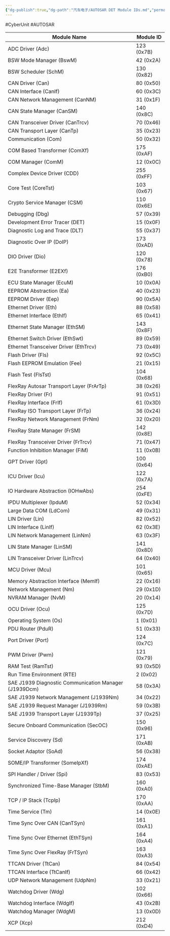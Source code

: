 ```yaml
---
{"dg-publish":true,"dg-path":"汽车电子/AUTOSAR DET Module IDs.md","permalink":"/汽车电子/AUTOSAR DET Module IDs/","created":"2024-08-12T19:00:40.000+08:00","updated":"2024-08-12T19:07:49.000+08:00"}
---
```


#CyberUnit #AUTOSAR 

| Module Name                                           | Module ID   |
| ----------------------------------------------------- | ----------- |
| ADC Driver (Adc)                                      | 123 (0x7B)  |
| BSW Mode Manager (BswM)                               | 42   (0x2A) |
| BSW Scheduler (SchM)                                  | 130 (0x82)  |
| CAN Driver (Can)                                      | 80   (0x50) |
| CAN Interface (CanIf)                                 | 60   (0x3C) |
| CAN Network Management (CanNM)                        | 31   (0x1F) |
| CAN State Manager (CanSM)                             | 140 (0x8C)  |
| CAN Transceiver Driver (CanTrcv)                      | 70   (0x46) |
| CAN Transport Layer (CanTp)                           | 35   (0x23) |
| Communication (Com)                                   | 50   (0x32) |
| COM Based Transformer (ComXf)                         | 175 (0xAF)  |
| COM Manager (ComM)                                    | 12   (0x0C) |
| Complex Device Driver (CDD)                           | 255 (0xFF)  |
| Core Test (CoreTst)                                   | 103 (0x67)  |
| Crypto Service Manager (CSM)                          | 110 (0x6E)  |
| Debugging (Dbg)                                       | 57   (0x39) |
| Development Error Tracer (DET)                        | 15   (0x0F) |
| Diagnostic Log and Trace (DLT)                        | 55   (0x37) |
| Diagnostic Over IP (DoIP)                             | 173 (0xAD)  |
| DIO Driver (Dio)                                      | 120 (0x78)  |
| E2E Transformer (E2EXf)                               | 176 (0xB0)  |
| ECU State Manager (EcuM)                              | 10   (0x0A) |
| EEPROM Abstraction (Ea)                               | 40   (0x23) |
| EEPROM Driver (Eep)                                   | 90   (0x5A) |
| Ethernet Driver (Eth)                                 | 88   (0x58) |
| Ethernet Interface (EthIf)                            | 65   (0x41) |
| Ethernet State Manager (EthSM)                        | 143 (0x8F)  |
| Ethernet Switch Driver (EthSwt)                       | 89   (0x59) |
| Ethernet Transceiver Driver (EthTrcv)                 | 73   (0x49) |
| Flash Driver (Fls)                                    | 92   (0x5C) |
| Flash EEPROM Emulation (Fee)                          | 21   (0x15) |
| Flash Test (FlsTst)                                   | 104 (0x68)  |
| FlexRay Autosar Transport Layer (FrArTp)              | 38   (0x26) |
| FlexRay Driver (Fr)                                   | 91  (0x51)  |
| FlexRay Interface (FrIf)                              | 61  (0x3D)  |
| FlexRay ISO Transport Layer (FrTp)                    | 36  (0x24)  |
| FlexRay Network Management (FrNm)                     | 32  (0x20)  |
| FlexRay State Manager (FrSM)                          | 142 (0x8E)  |
| FlexRay Transceiver Driver (FrTrcv)                   | 71   (0x47) |
| Function Inhibition Manager (FiM)                     | 11   (0x0B) |
| GPT Driver (Gpt)                                      | 100 (0x64)  |
| ICU Driver (Icu)                                      | 122 (0x7A)  |
| IO Hardware Abstraction (IOHwAbs)                     | 254 (0xFE)  |
| IPDU Multiplexer (IpduM)                              | 52   (0x34) |
| Large Data COM (LdCom)                                | 49   (0x31) |
| LIN Driver (Lin)                                      | 82   (0x52) |
| LIN Interface (LinIf)                                 | 62   (0x3E) |
| LIN Network Management (LinNm)                        | 63   (0x3F) |
| LIN State Manager (LinSM)                             | 141 (0x8D)  |
| LIN Transceiver Driver (LinTrcv)                      | 64   (0x40) |
| MCU Driver (Mcu)                                      | 101 (0x65)  |
| Memory Abstraction Interface (MemIf)                  | 22   (0x16) |
| Network Management (Nm)                               | 29   (0x1D) |
| NVRAM Manager (NvM)                                   | 20   (0x14) |
| OCU Driver (Ocu)                                      | 125 (0x7D)  |
| Operating System (Os)                                 | 1    (0x01) |
| PDU Router (PduR)                                     | 51   (0x33) |
| Port Driver (Port)                                    | 124 (0x7C)  |
| PWM Driver (Pwm)                                      | 121 (0x79)  |
| RAM Test (RamTst)                                     | 93   (0x5D) |
| Run Time Environment (RTE)                            | 2    (0x02) |
| SAE J1939 Diagnostic Communication Manager (J1939Dcm) | 58   (0x3A) |
| SAE J1939 Network Management (J1939Nm)                | 34   (0x22) |
| SAE J1939 Request Manager (J1939Rm)                   | 59   (0x3B) |
| SAE J1939 Transport Layer (J1939Tp)                   | 37   (0x25) |
| Secure Onboard Communication (SecOC)                  | 150 (0x96)  |
| Service Discovery (Sd)                                | 171 (0xAB)  |
| Socket Adaptor (SoAd)                                 | 56   (0x38) |
| SOME/IP Transformer (SomeIpXf)                        | 174 (0xAE)  |
| SPI Handler / Driver (Spi)                            | 83   (0x53) |
| Synchronized Time-Base Manager (StbM)                 | 160 (0xA0)  |
| TCP / IP Stack (TcpIp)                                | 170 (0xAA)  |
| Time Service (Tm)                                     | 14   (0x0E) |
| Time Sync Over CAN (CanTSyn)                          | 161 (0xA1)  |
| Time Sync Over Ethernet (EthTSyn)                     | 164 (0xA4)  |
| Time Sync Over FlexRay (FrTSyn)                       | 163 (0xA3)  |
| TTCAN Driver (TtCan)                                  | 84   (0x54) |
| TTCAN Interface (TtCanIf)                             | 66   (0x42) |
| UDP Network Management (UdpNm)                        | 33   (0x21) |
| Watchdog Driver (Wdg)                                 | 102 (0x66)  |
| Watchdog Interface (WdgIf)                            | 43   (0x2B) |
| Watchdog Manager (WdgM)                               | 13   (0x0D) |
| XCP (Xcp)                                             | 212 (0xD4)  |


